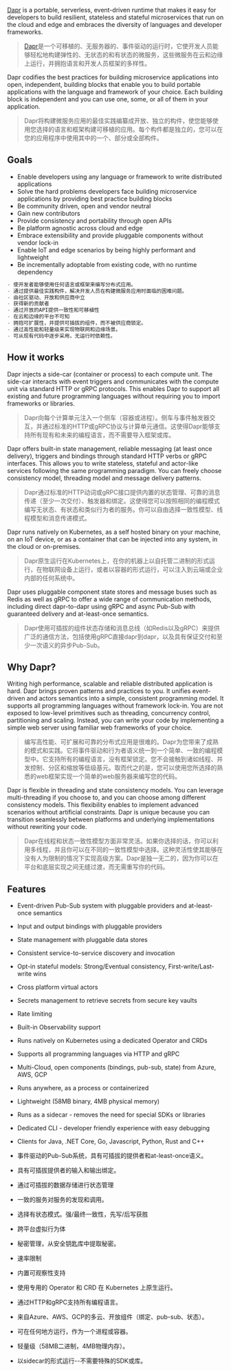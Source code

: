 <!--
 * @Author: duanhaobin
 * @Date: 2021-03-23 09:01:15
 * @LastEditTime: 2021-03-23 09:06:33
-->

[Dapr](https://github.com/dapr/dapr) is a portable, serverless, event-driven runtime that makes it easy for developers to build resilient, stateless and stateful microservices that run on the cloud and edge and embraces the diversity of languages and developer frameworks.

> [Dapr](https://github.com/dapr/dapr)是一个可移植的、无服务器的、事件驱动的运行时，它使开发人员能够轻松地构建弹性的、无状态的和有状态的微服务，这些微服务在云和边缘上运行，并拥抱语言和开发人员框架的多样性。


Dapr codifies the best practices for building microservice applications into open, independent, building blocks that enable you to build portable applications with the language and framework of your choice. Each building block is independent and you can use one, some, or all of them in your application.

> Dapr将构建微服务应用的最佳实践编纂成开放、独立的构件，使您能够使用您选择的语言和框架构建可移植的应用。每个构件都是独立的，您可以在您的应用程序中使用其中的一个、部分或全部构件。

## Goals
- Enable developers using any language or framework to write distributed applications
- Solve the hard problems developers face building microservice applications by providing best practice building blocks
- Be community driven, open and vendor neutral
- Gain new contributors
- Provide consistency and portability through open APIs
- Be platform agnostic across cloud and edge
- Embrace extensibility and provide pluggable components without vendor lock-in
- Enable IoT and edge scenarios by being highly performant and lightweight
- Be incrementally adoptable from existing code, with no runtime dependency


```go
- 使开发者能够使用任何语言或框架来编写分布式应用。
- 通过提供最佳实践构件，解决开发人员在构建微服务应用时面临的困难问题。
- 由社区驱动、开放和供应商中立
- 获得新的贡献者
- 通过开放的API提供一致性和可移植性
- 在云和边缘的平台不可知
- 拥抱可扩展性，并提供可插拔的组件，而不被供应商锁定。
- 通过高性能和轻量级来实现物联网和边缘场景。
- 可从现有代码中逐步采用，无运行时依赖性。
```

## How it works 
Dapr injects a side-car (container or process) to each compute unit. The side-car interacts with event triggers and communicates with the compute unit via standard HTTP or gRPC protocols. This enables Dapr to support all existing and future programming languages without requiring you to import frameworks or libraries.

> Dapr向每个计算单元注入一个侧车（容器或进程）。侧车与事件触发器交互，并通过标准的HTTP或gRPC协议与计算单元通信。这使得Dapr能够支持所有现有和未来的编程语言，而不需要导入框架或库。

Dapr offers built-in state management, reliable messaging (at least once delivery), triggers and bindings through standard HTTP verbs or gRPC interfaces. This allows you to write stateless, stateful and actor-like services following the same programming paradigm. You can freely choose consistency model, threading model and message delivery patterns.

> Dapr通过标准的HTTP动词或gRPC接口提供内置的状态管理、可靠的消息传递（至少一次交付）、触发器和绑定。这使得您可以按照相同的编程模式编写无状态、有状态和类似行为者的服务。你可以自由选择一致性模型、线程模型和消息传递模式。

Dapr runs natively on Kubernetes, as a self hosted binary on your machine, on an IoT device, or as a container that can be injected into any system, in the cloud or on-premises.

> Dapr原生运行在Kubernetes上，在你的机器上以自托管二进制的形式运行，在物联网设备上运行，或者以容器的形式运行，可以注入到云端或企业内部的任何系统中。

Dapr uses pluggable component state stores and message buses such as Redis as well as gRPC to offer a wide range of communication methods, including direct dapr-to-dapr using gRPC and async Pub-Sub with guaranteed delivery and at-least-once semantics.

> Dapr使用可插拔的组件状态存储和消息总线（如Redis以及gRPC）来提供广泛的通信方法，包括使用gRPC直接dapr到dapr，以及具有保证交付和至少一次语义的异步Pub-Sub。

## Why Dapr?
Writing high performance, scalable and reliable distributed application is hard. Dapr brings proven patterns and practices to you. It unifies event-driven and actors semantics into a simple, consistent programming model. It supports all programming languages without framework lock-in. You are not exposed to low-level primitives such as threading, concurrency control, partitioning and scaling. Instead, you can write your code by implementing a simple web server using familiar web frameworks of your choice.

> 编写高性能、可扩展和可靠的分布式应用是很难的。Dapr为您带来了成熟的模式和实践。它将事件驱动和行为者语义统一到一个简单、一致的编程模型中。它支持所有的编程语言，没有框架锁定。您不会接触到诸如线程、并发控制、分区和缩放等低级基元。取而代之的是，您可以使用您所选择的熟悉的web框架实现一个简单的web服务器来编写您的代码。

Dapr is flexible in threading and state consistency models. You can leverage multi-threading if you choose to, and you can choose among different consistency models. This flexibility enables to implement advanced scenarios without artificial constraints. Dapr is unique because you can transition seamlessly between platforms and underlying implementations without rewriting your code.

> Dapr在线程和状态一致性模型方面非常灵活。如果你选择的话，你可以利用多线程，并且你可以在不同的一致性模型中选择。这种灵活性使其能够在没有人为限制的情况下实现高级方案。Dapr是独一无二的，因为你可以在平台和底层实现之间无缝过渡，而无需重写你的代码。

## Features
- Event-driven Pub-Sub system with pluggable providers and at-least-once semantics
- Input and output bindings with pluggable providers
- State management with pluggable data stores
- Consistent service-to-service discovery and invocation
- Opt-in stateful models: Strong/Eventual consistency, First-write/Last-write wins
- Cross platform virtual actors
- Secrets management to retrieve secrets from secure key vaults
- Rate limiting
- Built-in Observability support
- Runs natively on Kubernetes using a dedicated Operator and CRDs
- Supports all programming languages via HTTP and gRPC
- Multi-Cloud, open components (bindings, pub-sub, state) from Azure, AWS, GCP
- Runs anywhere, as a process or containerized
- Lightweight (58MB binary, 4MB physical memory)
- Runs as a sidecar - removes the need for special SDKs or libraries
- Dedicated CLI - developer friendly experience with easy debugging
- Clients for Java, .NET Core, Go, Javascript, Python, Rust and C++

- 事件驱动的Pub-Sub系统，具有可插拔的提供者和at-least-once语义。
- 具有可插拔提供者的输入和输出绑定。
- 通过可插拔的数据存储进行状态管理
- 一致的服务对服务的发现和调用。
- 选择有状态模式。强/最终一致性，先写/后写获胜
- 跨平台虚拟行为体
- 秘密管理，从安全钥匙库中提取秘密。
- 速率限制
- 内置可观察性支持
- 使用专用的 Operator 和 CRD 在 Kubernetes 上原生运行。
- 通过HTTP和gRPC支持所有编程语言。
- 来自Azure、AWS、GCP的多云、开放组件（绑定、pub-sub、状态）。
- 可在任何地方运行，作为一个进程或容器。
- 轻量级（58MB二进制，4MB物理内存）。
- 以sidecar的形式运行--不需要特殊的SDK或库。
